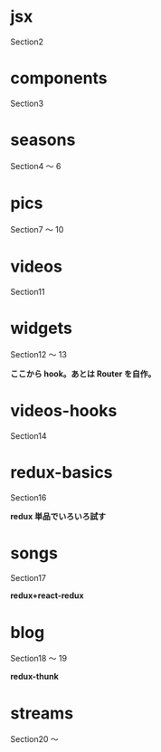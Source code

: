 # jsx

Section2

# components

Section3

# seasons

Section4 ～ 6

# pics

Section7 ～ 10

# videos

Section11

# widgets

Section12 ～ 13

**ここから hook。あとは Router を自作。**

# videos-hooks

Section14

# redux-basics

Section16

**redux 単品でいろいろ試す**

# songs

Section17

**redux+react-redux**

# blog

Section18 ～ 19

**redux-thunk**

# streams

Section20 ～

